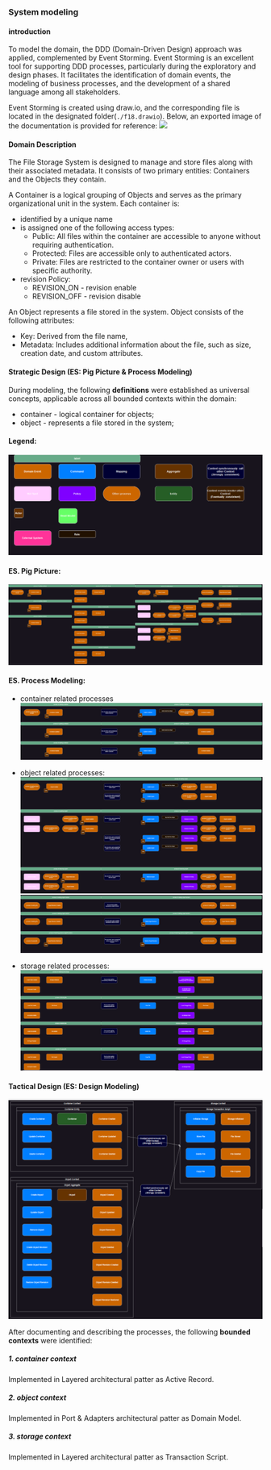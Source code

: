 ### System modeling
#### introduction
To model the domain, the DDD (Domain-Driven Design) approach was applied, complemented by Event Storming. Event Storming is an excellent tool for supporting DDD processes, particularly during the exploratory and design phases. It facilitates the identification of domain events, the modeling of business processes, and the development of a shared language among all stakeholders.

Event Storming is created using draw.io, and the corresponding file is located in the designated folder(`./f18.drawio`).
Below, an exported image of the documentation is provided for reference:
![](images/event_storming.drawio.svg)

#### Domain Description
The File Storage System is designed to manage and store files along with their associated metadata. 
It consists of two primary entities: Containers and the Objects they contain.

A Container is a logical grouping of Objects and serves as the primary organizational unit in the system. 
Each container is:
- identified by a unique name 
- is assigned one of the following access types:
  - Public: All files within the container are accessible to anyone without requiring authentication.
  - Protected: Files are accessible only to authenticated actors. 
  - Private: Files are restricted to the container owner or users with specific authority.
- revision Policy:
  - REVISION_ON - revision enable
  - REVISION_OFF - revision disable

An Object represents a file stored in the system. Object consists of the following attributes:
- Key: Derived from the file name,
- Metadata: Includes additional information about the file, such as size, creation date, and custom attributes.

#### **Strategic Design (ES: Pig Picture & Process Modeling)**
During modeling, the following **definitions** were established as universal concepts, applicable across all bounded contexts within the domain:
- container - logical container for objects;
- object - represents a file stored in the system;

#### Legend:
![img.png](images/legend.png)

#### ES. Pig Picture:
![img.png](images/big-picture.png)

#### ES. Process Modeling:
- container related processes
![img.png](images/img.png)

- object related processes:
![img_1.png](images/img_1.png)
![img_2.png](images/img_2.png)
- storage related processes:
![img_3.png](images/img_3.png)

#### **Tactical Design (ES: Design Modeling)**
![img_4.png](images/img_4.png)

After documenting and describing the processes, the following **bounded contexts** were identified:

##### 1. container context
Implemented in Layered architectural patter as Active Record.

##### 2. object context
Implemented in Port & Adapters architectural patter as Domain Model.

##### 3. storage context
Implemented in Layered architectural patter as Transaction Script.